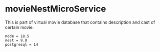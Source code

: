 # movieNestMicroService
This is part of virtual movie database that contains description and cast of certain movie.
```
node = 18.5
nest = 9.0
postgresql = 14
```
